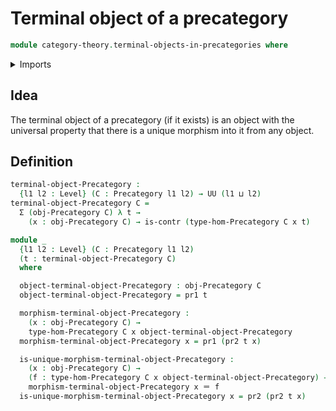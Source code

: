 # Terminal object of a precategory

```agda
module category-theory.terminal-objects-in-precategories where
```

<details><summary>Imports</summary>

```agda
open import category-theory.precategories

open import foundation.contractible-types
open import foundation.dependent-pair-types
open import foundation.universe-levels

open import foundation-core.identity-types
```

</details>

## Idea

The terminal object of a precategory (if it exists) is an object with the
universal property that there is a unique morphism into it from any object.

## Definition

```agda
terminal-object-Precategory :
  {l1 l2 : Level} (C : Precategory l1 l2) → UU (l1 ⊔ l2)
terminal-object-Precategory C =
  Σ (obj-Precategory C) λ t →
    (x : obj-Precategory C) → is-contr (type-hom-Precategory C x t)

module _
  {l1 l2 : Level} (C : Precategory l1 l2)
  (t : terminal-object-Precategory C)
  where

  object-terminal-object-Precategory : obj-Precategory C
  object-terminal-object-Precategory = pr1 t

  morphism-terminal-object-Precategory :
    (x : obj-Precategory C) →
    type-hom-Precategory C x object-terminal-object-Precategory
  morphism-terminal-object-Precategory x = pr1 (pr2 t x)

  is-unique-morphism-terminal-object-Precategory :
    (x : obj-Precategory C) →
    (f : type-hom-Precategory C x object-terminal-object-Precategory) →
    morphism-terminal-object-Precategory x ＝ f
  is-unique-morphism-terminal-object-Precategory x = pr2 (pr2 t x)
```
